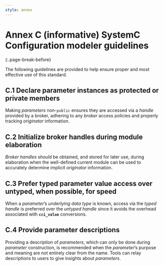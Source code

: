 ```yaml
---
style: annex
---
```


# Annex C **(informative)** SystemC Configuration modeler guidelines
{:.page-break-before}

The following guidelines are provided to help ensure proper and most
effective use of this standard.

## C.1 Declare parameter instances as protected or private members

Making *parameters* non-`public` ensures they are accessed via a *handle* provided by a broker, adhering to any *broker* access policies and properly tracking *originator* information.

## C.2 Initialize broker handles during module elaboration

*Broker handles should* be obtained, and stored for later use, during elaboration when the well-defined current module can be used to
accurately determine implicit *originator* information.

## C.3 Prefer typed parameter value access over untyped, when possible, for speed

When a *parameter*’s *underlying data type* is known, access via the *typed handle* is preferred over the *untyped handle* since it avoids the overhead associated with **`cci_value`** conversions.

## C.4 Provide parameter descriptions

Providing a description of *parameters*, which can only be done during *parameter* construction, is recommended when the *parameter*’s purpose and meaning are not entirely clear from the name. Tools can relay descriptions to users to give insights about *parameters*.
